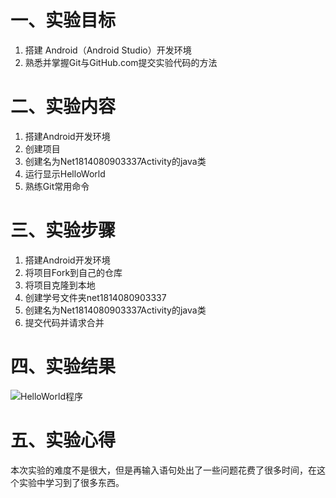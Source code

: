 # 一、实验目标 

1. 搭建 Android（Android Studio）开发环境
2. 熟悉并掌握Git与GitHub.com提交实验代码的方法

# 二、实验内容 

1. 搭建Android开发环境
2. 创建项目
3. 创建名为Net1814080903337Activity的java类
4. 运行显示HelloWorld
5. 熟练Git常用命令

# 三、实验步骤 

1. 搭建Android开发环境
2. 将项目Fork到自己的仓库
3. 将项目克隆到本地
4. 创建学号文件夹net1814080903337
5. 创建名为Net1814080903337Activity的java类
6. 提交代码并请求合并

# 四、实验结果 

![HelloWorld程序](https://github.com/fairy-lee/android-labs-2020/blob/master/students/net1814080903337/picture/5.png)

# 五、实验心得 
本次实验的难度不是很大，但是再输入语句处出了一些问题花费了很多时间，在这个实验中学习到了很多东西。

